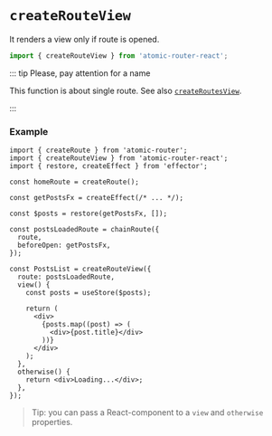 # `createRouteView`

It renders a view only if route is opened.

```ts
import { createRouteView } from 'atomic-router-react';
```

::: tip Please, pay attention for a name

This function is about single route.
See also [`createRoutesView`](./create-routes-view.md).

:::

### Example

```tsx
import { createRoute } from 'atomic-router';
import { createRouteView } from 'atomic-router-react';
import { restore, createEffect } from 'effector';

const homeRoute = createRoute();

const getPostsFx = createEffect(/* ... */);

const $posts = restore(getPostsFx, []);

const postsLoadedRoute = chainRoute({
  route,
  beforeOpen: getPostsFx,
});

const PostsList = createRouteView({
  route: postsLoadedRoute,
  view() {
    const posts = useStore($posts);

    return (
      <div>
        {posts.map((post) => (
          <div>{post.title}</div>
        ))}
      </div>
    );
  },
  otherwise() {
    return <div>Loading...</div>;
  },
});
```

> Tip: you can pass a React-component to a `view` and `otherwise` properties.
